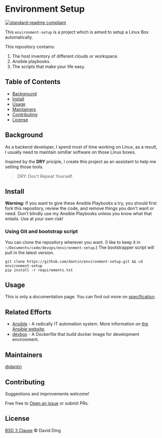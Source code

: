 # Environment Setup

[![standard-readme compliant](https://img.shields.io/badge/readme%20style-standard-brightgreen.svg?style=flat-square)](https://github.com/RichardLitt/standard-readme)

This `environment-setup` is a project which is aimed to setup a Linux Box automatically.

This repository contains:

1. The host inventory of different clouds or workspace.
2. Ansible playbooks.
3. The scripts that make your life easy.

## Table of Contents

- [Background](#background)
- [Install](#install)
- [Usage](#usage)
- [Maintainers](#maintainers)
- [Contributing](#contributing)
- [License](#license)

## Background

As a backend developer, I spend most of time working on Linux, as a result, I usually need to maintain simillar
software on those Linux boxes.

Inspired by the **DRY** priciple, I create this project as an assistant to help me setting those tools.

> DRY: Don't Repeat Yourself.

## Install

__Warning:__ If you want to give these Ansible Playbooks a try, you should first fork this repository, review
the code, and remove things you don't want or need. Don't blindly use my Ansible Playbooks unless you know what
that entails. Use at your own risk!

### Using Git and bootstrap script

You can clone the repository wherever you want. (I like to keep it in `~/Documents/code/devops/environment-setup`.)
The bootstrapper script will pull in the latest version.

    git clone https://github.com/dantin/environment-setup.git && cd environment-setup
    pip install -r requirements.txt

## Usage

This is only a documentation page. You can find out more on [specification](docs/SPEC.md).

## Related Efforts

- [Ansible](https://github.com/ansible/ansible) - A radically IT automation system. More information on [the Ansible website](https://ansible.com/).
- [devbox](https://github.com/dantin/devbox) - A Dockerfile that build docker image for development environment.

## Maintainers

[@dantin](https://github.com/dantin)

## Contributing

Suggestions and improvements welcome!

Free free to [Open an issue](https://github.com/dantin/environment-setup/issues/new) or submit PRs.

## License

[BSD 3 Clause](LICENSE) © David Ding
